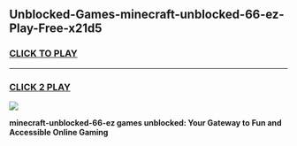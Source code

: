
## Unblocked-Games-minecraft-unblocked-66-ez-Play-Free-x21d5
<h3>
<a href="https://premium76.site?title=minecraft-unblocked-66-ez&ref=23A">CLICK TO PLAY</a></h3>
<hr>

<h3>
<a href="https://premium76.site?title=minecraft-unblocked-66-ez&ref=23A">CLICK 2 PLAY</a>
  
</h3>

<a href="https://premium76.site?title=minecraft-unblocked-66-ez&ref=23A"><img src="https://clearcache.store/games.png"></a>


**minecraft-unblocked-66-ez games unblocked: Your Gateway to Fun and Accessible Online Gaming**
